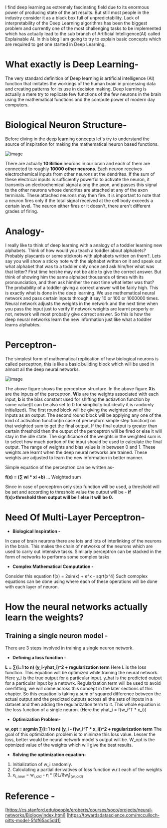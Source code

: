 I find deep learning as extremely fascinating field due to its enormous power of producing state of the art results. But still most people in the industry consider it as a black box full of unpredictability. Lack of interpretability of the Deep Learning algorithms has been the biggest problem and currently one of the most challenging tasks to be implemented which has actually lead to the sub branch of Artificial Intelligence(AI) called Explainable AI. In this blog I am going to try to explain basic concepts which are required to get one started in Deep Learning. 

# **What exactly is Deep Learning-** 

The very standard definition of Deep learning is artificial intelligence (AI) function that imitates the workings of the human brain in processing data and creating patterns for its use in decision making. Deep learning is actually a mere try to replicate few functions of the few neurons in the brain using the mathematical functions and the compute power of modern day computers. 

# **Biological Neuron Structure-**
Before diving in the deep learning concepts let's try to understand the source of inspiration for making the mathematical neuron based functions. 

![image](https://user-images.githubusercontent.com/46114095/126590706-6792754b-aa5e-408f-a23c-392ef135ee13.png)

There are actually **10 Billion** neurons in our brain and each of them are connected to roughly **10000 other neurons**. Each neuron receives electrochemical inputs from other neurons at the dendrites.  If the sum of these electrical inputs is sufficiently powerful to activate the neuron, it transmits an electrochemical signal along the axon, and passes this signal to the other neurons whose dendrites are attached at any of the axon terminals. These attached neurons may then fire. It is important to note that a neuron fires only if the total signal received at the cell body exceeds a certain level.  The neuron either fires or it doesn't, there aren't different grades of firing.


# **Analogy-** 
I really like to think of deep learning with a analogy of a toddler learning new alphabets. Think of how would you teach a toddler about alphabets? Probably playcards or some sticknots with alphabets written on them?. Lets say you will show a sticky note with the alphabet written on it and speak out what alphabet that was to a toddler only once and ask him/her what was that letter? First time he/she may not be able to give the correct answer. But think of showing him the same alphabet thousands of times with its pronounciation, and then ask him/her the next time what letter was that? The probability of a toddler giving a correct answer will be fairly high. This is exactly what is done in the deep learning. We use mathematical neural network and pass certain inputs through it say 10 or 100 or 1000000 times. Neural network adjusts the weights in the network and the next time when you pass the input just to verify if network weights are learnt properly or not, network will most probably give correct answer. So this is how the deep neural networks learn the new information just like what a toddler learns alphabtes.



# **Perceptron-** 
The simplest form of mathematical replication of how biological neurons is called perceptron, this is like a basic building block which will be used in almost all the deep neural networks.

![image](https://user-images.githubusercontent.com/46114095/126589557-6c77b127-7800-4f13-a022-276c30b2f818.png)

The above figure shows the perceptron structure. In the above figure **Xi**s are the inputs of the perceptron, **Wi**s are the weights associated with each input, **b** is the bias constant used for shifting the actiavtion function by some value(It can be also set to 0 for simplicity but ideally it is randomly initialized). The first round block will be giving the weighted sum of the inputs as an output. The second round block will be applying any one of the kind of activation function(in case of perceptorn simple step function) on that weighted sum to get the final output. If the final output is greater than certain threshold then the output of the perceptron will be fired or else it will stay in the idle state. The significance of the weights in the weighted sum is to select how much portion of the input should be used to calculate the final output. The range of weights and bias value is in between 0 and 1. These weights are learnt when the deep neural networks are trained. These weights are adjusted to learn the new information in better manner.  

Simple equation of the perceptron can be written as-

**f(x) = (∑ wi * xi +b)** ... Weighted sum 

Since in case of perceptron only step function will be used, a threshold will be set and according to threshold value the output will be - **if f(x)>threshold then output will be 1 else it will be 0.**




# **Need Of Multi-Layer Perceptron-** 
* **Biological Inspiration -**

In case of brain neurons there are lots and lots of interlinking of the neurons in the brain. This makes the chain of networks of the neurons which are used to carry out intensive tasks. Similarly perceptron can be stacked in the form of networks to performs some complex tasks

* **Complex Mathematical Computation -**

Consider this equation f(x) = 2sin(x) + e^x - sqrt(x^4)
Such comoplex equations can be done using where each of these operations will be done with each layer of neuron. 

# **How the neural networks actually learn the weights?**
## **Training a single neuron model** - 

There are 3 steps involved in training a single neuron network.

* **Defining a loss function -** 

**L = ∑(i=1 to n) (y_i-yhat_i)^2 + regularization term**
Here L is the loss function. This equation will be optimized while training the neural network. Here y_i is the true output for a particular input. y_hat is the predicted output for a particular input by a netowrk. Regularization term will be used to avoid overfitting, we will come across this concept in the later sections of this chapter. So this equation is taking a sum of squared difference between the actual output and the predicted outputs across all the sets of inputs in a dataset and then adding the regularization term to it. This whole equation is the loss function of a single neuron. (Here the yhat_i = f(w_i^T * x_i))

* **Optimization Problem-**

**w_opt = argmin ∑(i=1 to n) (y_i - f(w_i^T * x_i))^2 + regularization term**
The goal of this optimization problem is to minimze this loss value. Lesser the loss, better would be neural network model's output will be. W_opt is the optmized value of the weights which will give the best results.

* **Solving the optimization equation-**

1. Initialization of w_i randomly.
2. Calculating a partial derivatives of loss function w.r.t each of the weights
3. x<sub>i_new</sub> = w<sub>i_old</sub> - η * [∂L/∂w<sub>i</sub>]<sub>(w_old)</sub>





# **Reference** - 
[https://cs.stanford.edu/people/eroberts/courses/soco/projects/neural-networks/Biology/index.html]
[https://towardsdatascience.com/mcculloch-pitts-model-5fdf65ac5dd1]
